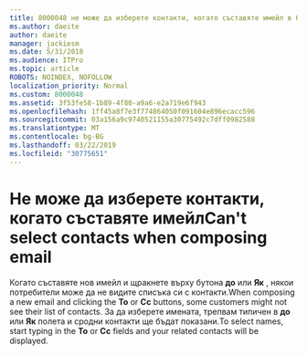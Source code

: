 ```yaml
---
title: 8000048 не може да изберете контакти, когато съставяте имейл в Outlook.com
ms.author: daeite
author: daeite
manager: jackiesm
ms.date: 5/31/2018
ms.audience: ITPro
ms.topic: article
ROBOTS: NOINDEX, NOFOLLOW
localization_priority: Normal
ms.custom: 8000048
ms.assetid: 3f53fe58-1b89-4f80-a9a6-e2a719e6f943
ms.openlocfilehash: 1ff45a8f7e3f774864050f091604e896ecacc596
ms.sourcegitcommit: 03a156a9c9740521155a30775492c7dff0982588
ms.translationtype: MT
ms.contentlocale: bg-BG
ms.lasthandoff: 03/22/2019
ms.locfileid: "30775651"
---
```

# <a name="cant-select-contacts-when-composing-email"></a><span data-ttu-id="cd34e-102">Не може да изберете контакти, когато съставяте имейл</span><span class="sxs-lookup"><span data-stu-id="cd34e-102">Can't select contacts when composing email</span></span>

<span data-ttu-id="cd34e-103">Когато съставяте нов имейл и щракнете върху бутона **до** или **Як** , някои потребители може да не видите списъка си с контакти.</span><span class="sxs-lookup"><span data-stu-id="cd34e-103">When composing a new email and clicking the **To** or **Cc** buttons, some customers might not see their list of contacts.</span></span> <span data-ttu-id="cd34e-104">За да изберете имената, трепвам типичен в **до** или **Як** полета и сродни контакти ще бъдат показани.</span><span class="sxs-lookup"><span data-stu-id="cd34e-104">To select names, start typing in the **To** or **Cc** fields and your related contacts will be displayed.</span></span> 
  

